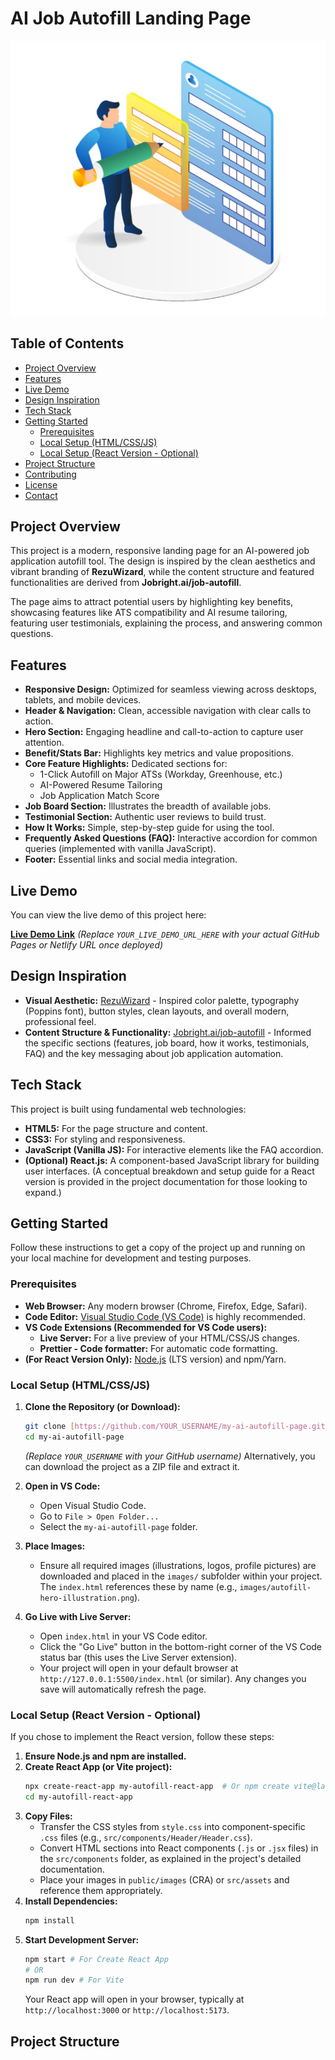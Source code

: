 # AI Job Autofill Landing Page

![Hero Section Screenshot](images/autofill-hero-illustration.png)

## Table of Contents

-   [Project Overview](#project-overview)
-   [Features](#features)
-   [Live Demo](#live-demo)
-   [Design Inspiration](#design-inspiration)
-   [Tech Stack](#tech-stack)
-   [Getting Started](#getting-started)
    -   [Prerequisites](#prerequisites)
    -   [Local Setup (HTML/CSS/JS)](#local-setup-htmlcssjs)
    -   [Local Setup (React Version - Optional)](#local-setup-react-version---optional)
-   [Project Structure](#project-structure)
-   [Contributing](#contributing)
-   [License](#license)
-   [Contact](#contact)

## Project Overview

This project is a modern, responsive landing page for an AI-powered job application autofill tool. The design is inspired by the clean aesthetics and vibrant branding of **RezuWizard**, while the content structure and featured functionalities are derived from **Jobright.ai/job-autofill**.

The page aims to attract potential users by highlighting key benefits, showcasing features like ATS compatibility and AI resume tailoring, featuring user testimonials, explaining the process, and answering common questions.

## Features

-   **Responsive Design:** Optimized for seamless viewing across desktops, tablets, and mobile devices.
-   **Header & Navigation:** Clean, accessible navigation with clear calls to action.
-   **Hero Section:** Engaging headline and call-to-action to capture user attention.
-   **Benefit/Stats Bar:** Highlights key metrics and value propositions.
-   **Core Feature Highlights:** Dedicated sections for:
    -   1-Click Autofill on Major ATSs (Workday, Greenhouse, etc.)
    -   AI-Powered Resume Tailoring
    -   Job Application Match Score
-   **Job Board Section:** Illustrates the breadth of available jobs.
-   **Testimonial Section:** Authentic user reviews to build trust.
-   **How It Works:** Simple, step-by-step guide for using the tool.
-   **Frequently Asked Questions (FAQ):** Interactive accordion for common queries (implemented with vanilla JavaScript).
-   **Footer:** Essential links and social media integration.

## Live Demo

You can view the live demo of this project here:

[**Live Demo Link**](YOUR_LIVE_DEMO_URL_HERE)
*(Replace `YOUR_LIVE_DEMO_URL_HERE` with your actual GitHub Pages or Netlify URL once deployed)*

## Design Inspiration

-   **Visual Aesthetic:** [RezuWizard](https://www.rezuwizard.in/) - Inspired color palette, typography (Poppins font), button styles, clean layouts, and overall modern, professional feel.
-   **Content Structure & Functionality:** [Jobright.ai/job-autofill](https://jobright.ai/job-autofill) - Informed the specific sections (features, job board, how it works, testimonials, FAQ) and the key messaging about job application automation.

## Tech Stack

This project is built using fundamental web technologies:

-   **HTML5:** For the page structure and content.
-   **CSS3:** For styling and responsiveness.
-   **JavaScript (Vanilla JS):** For interactive elements like the FAQ accordion.
-   **(Optional) React.js:** A component-based JavaScript library for building user interfaces. (A conceptual breakdown and setup guide for a React version is provided in the project documentation for those looking to expand.)

## Getting Started

Follow these instructions to get a copy of the project up and running on your local machine for development and testing purposes.

### Prerequisites

-   **Web Browser:** Any modern browser (Chrome, Firefox, Edge, Safari).
-   **Code Editor:** [Visual Studio Code (VS Code)](https://code.visualstudio.com/) is highly recommended.
-   **VS Code Extensions (Recommended for VS Code users):**
    -   **Live Server:** For a live preview of your HTML/CSS/JS changes.
    -   **Prettier - Code formatter:** For automatic code formatting.
-   **(For React Version Only):** [Node.js](https://nodejs.org/en/) (LTS version) and npm/Yarn.

### Local Setup (HTML/CSS/JS)

1.  **Clone the Repository (or Download):**
    ```bash
    git clone [https://github.com/YOUR_USERNAME/my-ai-autofill-page.git](https://github.com/YOUR_USERNAME/my-ai-autofill-page.git)
    cd my-ai-autofill-page
    ```
    *(Replace `YOUR_USERNAME` with your GitHub username)*
    Alternatively, you can download the project as a ZIP file and extract it.

2.  **Open in VS Code:**
    -   Open Visual Studio Code.
    -   Go to `File > Open Folder...`
    -   Select the `my-ai-autofill-page` folder.

3.  **Place Images:**
    -   Ensure all required images (illustrations, logos, profile pictures) are downloaded and placed in the `images/` subfolder within your project. The `index.html` references these by name (e.g., `images/autofill-hero-illustration.png`).

4.  **Go Live with Live Server:**
    -   Open `index.html` in your VS Code editor.
    -   Click the "Go Live" button in the bottom-right corner of the VS Code status bar (this uses the Live Server extension).
    -   Your project will open in your default browser at `http://127.0.0.1:5500/index.html` (or similar). Any changes you save will automatically refresh the page.

### Local Setup (React Version - Optional)

If you chose to implement the React version, follow these steps:

1.  **Ensure Node.js and npm are installed.**
2.  **Create React App (or Vite project):**
    ```bash
    npx create-react-app my-autofill-react-app  # Or npm create vite@latest
    cd my-autofill-react-app
    ```
3.  **Copy Files:**
    -   Transfer the CSS styles from `style.css` into component-specific `.css` files (e.g., `src/components/Header/Header.css`).
    -   Convert HTML sections into React components (`.js` or `.jsx` files) in the `src/components` folder, as explained in the project's detailed documentation.
    -   Place your images in `public/images` (CRA) or `src/assets` and reference them appropriately.
4.  **Install Dependencies:**
    ```bash
    npm install
    ```
5.  **Start Development Server:**
    ```bash
    npm start # For Create React App
    # OR
    npm run dev # For Vite
    ```
    Your React app will open in your browser, typically at `http://localhost:3000` or `http://localhost:5173`.

## Project Structure
